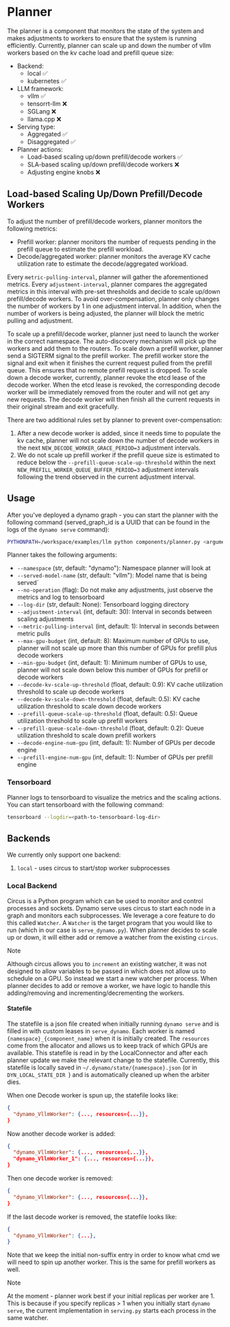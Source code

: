 <!--
SPDX-FileCopyrightText: Copyright (c) 2024-2025 NVIDIA CORPORATION & AFFILIATES. All rights reserved.
SPDX-License-Identifier: Apache-2.0

Licensed under the Apache License, Version 2.0 (the "License");
you may not use this file except in compliance with the License.
You may obtain a copy of the License at

https://www.apache.org/licenses/LICENSE-2.0

Unless required by applicable law or agreed to in writing, software
distributed under the License is distributed on an "AS IS" BASIS,
WITHOUT WARRANTIES OR CONDITIONS OF ANY KIND, either express or implied.
See the License for the specific language governing permissions and
limitations under the License.
-->

# Planner

The planner is a component that monitors the state of the system and makes adjustments to workers to ensure that the system is running efficiently. Currently, planner can scale up and down the number of vllm workers based on the kv cache load and prefill queue size:
* Backend:
  * local ✅
  * kubernetes ✅
* LLM framework:
  * vllm ✅
  * tensorrt-llm ❌
  * SGLang ❌
  * llama.cpp ❌
* Serving type:
  * Aggregated ✅
  * Disaggregated ✅
* Planner actions:
  * Load-based scaling up/down prefill/decode workers ✅
  * SLA-based scaling up/down prefill/decode workers ❌
  * Adjusting engine knobs ❌

## Load-based Scaling Up/Down Prefill/Decode Workers

To adjust the number of prefill/decode workers, planner monitors the following metrics:
* Prefill worker: planner monitors the number of requests pending in the prefill queue to estimate the prefill workload.
* Decode/aggregated worker: planner monitors the average KV cache utilization rate to estimate the decode/aggregated workload.

Every `metric-pulling-interval`, planner will gather the aforementioned metrics. Every `adjustment-interval`, planner compares the aggregated metrics in this interval with pre-set thresholds and decide to scale up/down prefill/decode workers. To avoid over-compensation, planner only changes the number of workers by 1 in one adjustment interval. In addition, when the number of workers is being adjusted, the planner will block the metric pulling and adjustment.

To scale up a prefill/decode worker, planner just need to launch the worker in the correct namespace. The auto-discovery mechanism will pick up the workers and add them to the routers. To scale down a prefill worker, planner send a SIGTERM signal to the prefill worker. The prefill worker store the signal and exit when it finishes the current request pulled from the prefill queue. This ensures that no remote prefill request is dropped. To scale down a decode worker, currently, planner revoke the etcd lease of the decode worker. When the etcd lease is revoked, the corresponding decode worker will be immediately removed from the router and will not get any new requests. The decode worker will then finish all the current requests in their original stream and exit gracefully.

There are two additional rules set by planner to prevent over-compensation:
1. After a new decode worker is added, since it needs time to populate the kv cache, planner will not scale down the number of decode workers in the next `NEW_DECODE_WORKER_GRACE_PERIOD=3` adjustment intervals.
1. We do not scale up prefill worker if the prefill queue size is estimated to reduce below the `--prefill-queue-scale-up-threshold` within the next `NEW_PREFILL_WORKER_QUEUE_BUFFER_PERIOD=3` adjustment intervals following the trend observed in the current adjustment interval.

## Usage
After you've deployed a dynamo graph - you can start the planner with the following command (served_graph_id is a UUID that can be found in the logs of the `dynamo serve` command):
```bash
PYTHONPATH=/workspace/examples/llm python components/planner.py <arguments> --served-graph-id <served_graph_id>
```

Planner takes the following arguments:
* `--namespace` (str, default: "dynamo"): Namespace planner will look at
* `--served-model-name` (str, default: "vllm"): Model name that is being served`
* `--no-operation` (flag): Do not make any adjustments, just observe the metrics and log to tensorboard
* `--log-dir` (str, default: None): Tensorboard logging directory
* `--adjustment-interval` (int, default: 30): Interval in seconds between scaling adjustments
* `--metric-pulling-interval` (int, default: 1): Interval in seconds between metric pulls
* `--max-gpu-budget` (int, default: 8): Maximum number of GPUs to use, planner will not scale up more than this number of GPUs for prefill plus decode workers
* `--min-gpu-budget` (int, default: 1): Minimum number of GPUs to use, planner will not scale down below this number of GPUs for prefill or decode workers
* `--decode-kv-scale-up-threshold` (float, default: 0.9): KV cache utilization threshold to scale up decode workers
* `--decode-kv-scale-down-threshold` (float, default: 0.5): KV cache utilization threshold to scale down decode workers
* `--prefill-queue-scale-up-threshold` (float, default: 0.5): Queue utilization threshold to scale up prefill workers
* `--prefill-queue-scale-down-threshold` (float, default: 0.2): Queue utilization threshold to scale down prefill workers
* `--decode-engine-num-gpu` (int, default: 1): Number of GPUs per decode engine
* `--prefill-engine-num-gpu` (int, default: 1): Number of GPUs per prefill engine

### Tensorboard

Planner logs to tensorboard to visualize the metrics and the scaling actions. You can start tensorboard with the following command:
```bash
tensorboard --logdir=<path-to-tensorboard-log-dir>
```

## Backends
We currently only support one backend:
1. `local` - uses circus to start/stop worker subprocesses

### Local Backend

Circus is a Python program which can be used to monitor and control processes and sockets. Dynamo serve uses circus to start each node in a graph and monitors each subprocesses. We leverage a core feature to do this called `Watcher`. A `Watcher` is the target program that you would like to run (which in our case is `serve_dynamo.py`). When planner decides to scale up or down, it will either add or remove a watcher from the existing `circus`.

> [!NOTE]
> Although circus allows you to `increment` an existing watcher, it was not designed to allow variables to be passed in which does not allow us to schedule on a GPU. So instead we start a new watcher per process. When planner decides to add or remove a worker, we have logic to handle this adding/removing and incrementing/decrementing the workers.

#### Statefile

The statefile is a json file created when initially running `dynamo serve` and is filled in with custom leases in `serve_dynamo`. Each worker is named `{namespace}_{component_name}` when it is initially created. The `resources` come from the allocator and allows us to keep track of which GPUs are available. This statefile is read in by the LocalConnector and after each planner update we make the relevant change to the statefile. Currently, this statefile is locally saved in `~/.dynamo/state/{namespace}.json` (or in `DYN_LOCAL_STATE_DIR `) and is automatically cleaned up when the arbiter dies.

When one Decode worker is spun up, the statefile looks like:

```json
{
  "dynamo_VllmWorker": {..., resources={...}},
}
```

Now another decode worker is added:

```json
{
  "dynamo_VllmWorker": {..., resources={...}},
  "dynamo_VllmWorker_1": {..., resources={...}},
}
```

Then one decode worker is removed:

```json
{
  "dynamo_VllmWorker": {..., resources={...}},
}
```

If the last decode worker is removed, the statefile looks like:

```json
{
  "dynamo_VllmWorker": {...},
}
```

Note that we keep the initial non-suffix entry in order to know what cmd we will need to spin up another worker. This is the same for prefill workers as well.

> [!NOTE]
> At the moment - planner work best if your initial replicas per worker are 1. This is because if you specify replicas > 1 when you initially start `dynamo serve`, the current implementation in `serving.py` starts each process in the same watcher.
